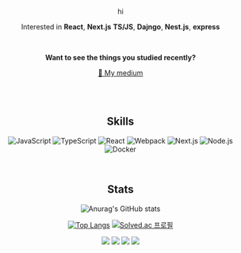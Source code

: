 <div align="center">
<p>
hi 
</p>

Interested in **React**, **Next.js** **TS/JS**, **Dajngo**, **Nest.js**, **express**

<br>

**Want to see the things you studied recently?**

[📝 My medium](https://medium.com/@eheh34w)

<br>
<br>


## Skills

![JavaScript](https://img.shields.io/badge/JavaScript-323330?style=for-the-badge&logo=javascript&logoColor=F7DF1E) ![TypeScript](https://img.shields.io/badge/TypeScript-007ACC?style=for-the-badge&logo=typescript&logoColor=white) ![React](https://img.shields.io/badge/React-20232A?style=for-the-badge&logo=react&logoColor=61DAFB) ![Webpack](https://img.shields.io/badge/Webpack-8DD6F9?style=for-the-badge&logo=Webpack&logoColor=white) ![Next.js](https://img.shields.io/badge/next.js-000000?style=for-the-badge&logo=nextdotjs&logoColor=white) ![Node.js](https://img.shields.io/badge/Node.js-339933?style=for-the-badge&logo=nodedotjs&logoColor=white) ![Docker](https://img.shields.io/badge/Docker-2CA5E0?style=for-the-badge&logo=docker&logoColor=white)
    
  
<br>
  
## Stats
  
![Anurag's GitHub stats](https://github-readme-stats.vercel.app/api?username=Tommy052&show_icons=true) 

[![Top Langs](https://github-readme-stats.vercel.app/api/top-langs/?username=Tommy052&layout=compact)](https://github.com/anuraghazra/github-readme-stats) [![Solved.ac
프로필](http://mazassumnida.wtf/api/generate_badge?boj=Tommy052)](https://solved.ac/Tommy052)


<p>
  <a href="https://www.notion.so/Turtle-Code-7ed8011c2f5a4f0cb4d737db5575b191" target="_blank"><img src="https://img.shields.io/badge/BLOG-282828?style=flat-square&logo=Notion&logoColor=white"/></a>
  <a href="mailto:eheh34w@gmail.com" target="_blank"><img src="https://img.shields.io/badge/eheh34w@gmail.com-EA4335?style=flat-square&logo=medium&logoColor=black"/></a>
  <a href="https://www.instagram.com/eheh12w/" target="_blank"><img src="https://img.shields.io/badge/tommy052-CB3F7C?style=flat-square&logo=Instagram&logoColor=white"/></a>
  <a href="mailto:eheh34w@gmail.com" target="_blank"><img src="https://img.shields.io/badge/eheh34w@gmail.com-EA4335?style=flat-square&logo=Gmail&logoColor=white"/></a>
</p>

</div>

<!--
**Tommy052/Tommy052** is a ✨ _special_ ✨ repository because its `README.md` (this file) appears on your GitHub profile.

Here are some ideas to get you started:

- 🔭 I’m currently working on ...
- 🌱 I’m currently learning ...
- 👯 I’m looking to collaborate on ...
- 🤔 I’m looking for help with ...
- 💬 Ask me about ...
- 📫 How to reach me: ...
- 😄 Pronouns: ...
- ⚡ Fun fact: ...
-->
